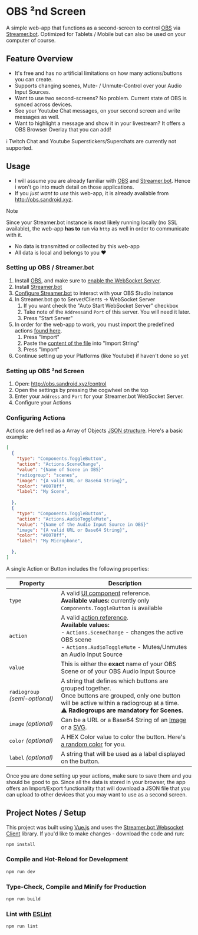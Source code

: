 # OBS ²nd Screen

A simple web-app that functions as a second-screen to control [OBS](https://obsproject.com/) via [Streamer.bot](https://streamer.bot/).
Optimized for Tablets / Mobile but can also be used on your computer of course.



## Feature Overview

* It's free and has no artificial limitations on how many actions/buttons you can create.
* Supports changing scenes, Mute- / Unmute-Control over your Audio Input Sources.
* Want to use two second-screens? No problem. Current state of OBS is synced across devices.
* See your Youtube Chat messages, on your second screen and write messages as well.
* Want to highlight a message and show it in your livestream? It offers a OBS Browser Overlay that you can add!



ℹ️ Twitch Chat and Youtube Superstickers/Superchats are currently not supported.



## Usage

* I will assume you are already familiar with [OBS](https://obsproject.com/) and [Streamer.bot](https://streamer.bot/). Hence i won't go into much detail on those applications.
* If you *just want to use* this web-app, it is already available from http://obs.sandroid.xyz.



> [!NOTE]
> Since your Streamer.bot instance is most likely running locally (no SSL available),
> the web-app **has to** run via `http` as well in order to communicate with it.
>
> * No data is transmitted or collected by this web-app 
> * All data is local and belongs to you ❤️

### Setting up OBS / Streamer.bot

1. Install [OBS](https://obsproject.com/), and make sure to [enable the WebSocket Server](https://obsproject.com/kb/remote-control-guide).
2. Install [Streamer.bot](https://streamer.bot/)
3. [Configure Streamer.bot](https://docs.streamer.bot/guide/broadcasters/obs-studio) to interact with your OBS Studio instance
4. In Streamer.bot go to Server/Clients → WebSocket Server
   1. If you want check the "Auto Start WebSocket Server" checkbox
   2. Take note of the `Address`and `Port` of this server. You will need it later.
   3. Press "Start Server"
5. In order for the web-app to work, you must import the predefined actions [found here](https://github.com/sandroidmusic/obs-2nd-Screen/blob/main/streamerbot-actions).
   1. Press "Import"
   2. Paste the [content of the file](https://github.com/sandroidmusic/obs-2nd-Screen/blob/main/streamerbot-actions) into "Import String"
   3. Press "Import"
6. Continue setting up your Platforms (like Youtube) if haven't done so yet



### Setting up OBS ²nd Screen

1. Open: http://obs.sandroid.xyz/control 
2. Open the settings by pressing the cogwheel on the top
3. Enter your `Address` and `Port` for your Streamer.bot WebSocket Server.
4. Configure your Actions



### Configuring Actions

Actions are defined as a Array of Objects [JSON structure](https://developer.mozilla.org/en-US/docs/Learn_web_development/Core/Scripting/JSON). Here's a basic example:

```json
[
  {
    "type": "Components.ToggleButton",
    "action": "Actions.SceneChange",
    "value": "{Name of Scene in OBS}"
    "radiogroup": "scenes",
    "image": "{A valid URL or Base64 String}",
    "color": "#0078ff",
    "label": "My Scene",
    
  },
  {
    "type": "Components.ToggleButton",
    "action": "Actions.AudioToggleMute",
    "value": "{Name of the Audio Input Source in OBS}"
    "image": "{A valid URL or Base64 String}",
    "color": "#0078ff",
    "label": "My Microphone",
    
  },
]
```

A single Action or Button includes the following properties:

| Property                       | Description                                                  |
| ------------------------------ | ------------------------------------------------------------ |
| `type`                         | A valid [UI component](https://github.com/sandroidmusic/obs-2nd-Screen/blob/main/src/objects/Constants.ts) reference. <br/>**Available values:** currently only `Components.ToggleButton` is available |
| `action`                       | A valid [action reference](https://github.com/sandroidmusic/obs-2nd-Screen/blob/main/src/objects/Constants.ts). <br/> **Available values:** <br/> - `Actions.SceneChange` - changes the active OBS scene <br/> - `Actions.AudioToggleMute` - Mutes/Unmutes an Audio Input Source |
| `value`                        | This is either the **exact** name of your OBS Scene or of your OBS Audio Input Source |
| `radiogroup` *(semi-optional)* | A string that defines which buttons are grouped together. <br/>Once buttons are grouped, only one button will be active within a radiogroup at a time. <br/> ⚠️ **Radiogroups are mandatory for Scenes.** |
| `image` *(optional)*           | Can be a URL or a Base64 String of an [Image](https://base64.guru/converter/encode/image) or a [SVG](https://base64.guru/converter/encode/image/svg). |
| `color` *(optional)*           | A HEX Color value to color the button. Here's [a random color](https://hue.tools/info?format=hex) for you. |
| `label` *(optional)*           | A string that will be used as a label displayed on the button.  |



Once you are done setting up your actions, make sure to save them and you should be good to go.
Since all the data is stored in your browser, the app offers an Import/Export functionality that will download a JSON file that you can upload to other devices that you may want to use as a second screen.



## Project Notes / Setup

This project was built using [Vue.js](https://vuejs.org/) and uses the [Streamer.bot Websocket Client](https://streamerbot.github.io/client/) library.
If you'd like to make changes - download the code and run:

```sh
npm install
```

### Compile and Hot-Reload for Development

```sh
npm run dev
```

### Type-Check, Compile and Minify for Production

```sh
npm run build
```

### Lint with [ESLint](https://eslint.org/)

```sh
npm run lint
```
